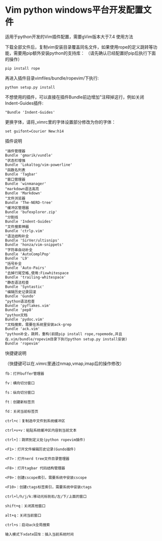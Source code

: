 Vim python windows平台开发配置文件
==================


适用于python开发的Vim插件配置，需要gVim版本大于7.4
使用方法

下载全部文件后，复制vim安装目录覆盖同名文件，如果使用rope的定义跳转等功能，需要用pip额外安装python的支持库： （请先确认已经配置好pip后执行下面的操作）

    pip install rope

再进入插件目录vimfiles/bundle/ropevim/下执行:

    python setup.py install


不想使用的插件，可以直接在插件Bundle前边增加"注释掉这行，例如关闭Indent-Guides插件:

    "Bundle 'Indent-Guides'


更换字体，请将_vimrc里的字体设置部分修改为你的字体：

    set guifont=Courier New:h14

插件说明

    "插件管理器
    Bundle 'gmarik/vundle'
    "状态栏增强
    Bundle 'Lokaltog/vim-powerline'
    "函数名列表
    Bundle 'Tagbar'
    "窗口管理器
    Bundle 'winmanager'
    "markdown语法高亮
    Bundle 'Markdown'
    "文件浏览器
    Bundle 'The-NERD-tree'
    "缓冲区管理器
    Bundle 'bufexplorer.zip'
    "分割线
    Bundle 'Indent-Guides'
    "文件搜索神器
    Bundle 'ctrlp.vim'
    "语法结构补全
    Bundle 'SirVer/ultisnips'
    Bundle 'honza/vim-snippets'
    "字符串自动补全
    Bundle 'AutoComplPop'
    Bundle 'L9'
    "括号补全
    Bundle 'Auto-Pairs'
    "去掉行尾空格,使用:Fixwhitespace
    Bundle 'trailing-whitespace'
    "静态语法检查
    Bundle 'Syntastic'
    "编辑历史记录回滚
    Bundle 'Gundo'
    "python语法检查
    Bundle 'pyflakes.vim'
    Bundle 'pep8'
    "python文档
    Bundle 'pydoc.vim'
    "文档搜索，需要在系统里安装ack-grep
    Bundle 'ack.vim'
    "python补全，跳转，重构(前提pip install rope,ropemode,并且在.vim/bundle/ropevim目录下执行python setup.py install安装)
    Bundle 'ropevim'

快捷键说明

（快捷键可以在.vimrc里通过nmap,vmap,imap后的操作修改）


    fb：打开buffer管理器
    
    fv：横向切分窗口
    
    fs：纵向切分窗口
    
    ft：创建新标签页
    
    fd：关闭当前标签页
  
    ctrl+c：复制选中文件到系统缓冲区
    
    ctrl+v+v：粘贴系统缓冲区内容到当前文本
    
    ctrl+]：跳转到定义处(python ropevim插件)
    
    <F1>：打开文件编辑历史记录(Gundo插件)
    
    <F7>：打开nerd tree文件目录管理器
    
    <F8>：打开tagbar 代码结构管理器
    
    <F9>：创建cscope索引，需要系统中安装cscope
    
    <F10>：创建ctags标签索引，需要系统中安装ctags
    
    ctrl+l/h/j/k:移动光标到右/左/下/上面的窗口
    
    shift+q：关闭其他窗口
    
    alt+q：关闭当前窗口
    
    ctrl+s：启动ack全局搜索
    
    输入模式下xdate回车：插入当前系统时间
